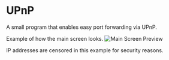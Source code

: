 # UPnP
A small program that enables easy port forwarding via UPnP.

Example of how the main screen looks.
![Main Screen Preview](https://i.imgur.com/yXuLS41.png)

IP addresses are censored in this example for security reasons.
